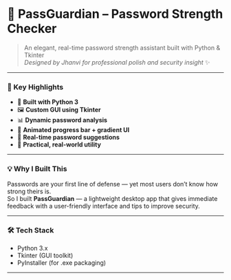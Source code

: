 
# 🔐 PassGuardian – Password Strength Checker

> An elegant, real-time password strength assistant built with Python & Tkinter  
> _Designed by Jhanvi for professional polish and security insight_ ✨

---

### 🚀 Key Highlights

- 🐍 **Built with Python 3**
- 🖼️ **Custom GUI using Tkinter**
- 📊 **Dynamic password analysis**
- 🎨 **Animated progress bar + gradient UI**
- 💬 **Real-time password suggestions**
- 🧠 **Practical, real-world utility**

---

### 💡 Why I Built This

Passwords are your first line of defense — yet most users don’t know how strong theirs is.  
So I built **PassGuardian** — a lightweight desktop app that gives immediate feedback with a user-friendly interface and tips to improve security.

---

### 🛠 Tech Stack

- Python 3.x
- Tkinter (GUI toolkit)
- PyInstaller (for .exe packaging)

---

